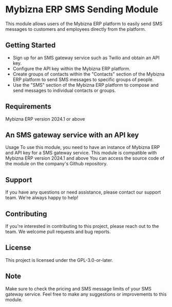 # Mybizna ERP SMS Sending Module
This module allows users of the Mybizna ERP platform to easily send SMS messages to customers and employees directly from the platform.

## Getting Started
- Sign up for an SMS gateway service such as Twilio and obtain an API key.
- Configure the API key within the Mybizna ERP platform.
- Create groups of contacts within the "Contacts" section of the Mybizna ERP platform to send SMS messages to specific groups of people.
- Use the "SMS" section of the Mybizna ERP platform to compose and send messages to individual contacts or groups.

## Requirements
Mybizna ERP version 2024.1 or above

## An SMS gateway service with an API key
Usage
To use this module, you need to have an instance of Mybizna ERP and API key for a SMS gateway service.
This module is compatible with Mybizna ERP version 2024.1 and above
You can access the source code of the module on the company's Github repository.
## Support
If you have any questions or need assistance, please contact our support team. We're always happy to help!

## Contributing
If you're interested in contributing to this project, please reach out to the team. We welcome pull requests and bug reports.

## License
This project is licensed under the GPL-3.0-or-later.

## Note
Make sure to check the pricing and SMS message limits of your SMS gateway service.
Feel free to make any suggestions or improvements to this module.
